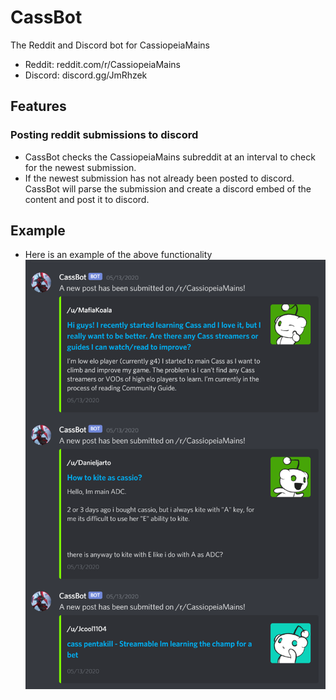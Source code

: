 # CassBot
The Reddit and Discord bot for CassiopeiaMains
- Reddit: reddit.com/r/CassiopeiaMains
- Discord: discord.gg/JmRhzek

## Features
### Posting reddit submissions to discord
- CassBot checks the CassiopeiaMains subreddit at an interval to check for the newest submission.
- If the newest submission has not already been posted to discord. CassBot will parse the submission and create a discord embed of the content and post it to discord.

## Example
- Here is an example of the above functionality
![Example Discord Image](/img/example.png)
